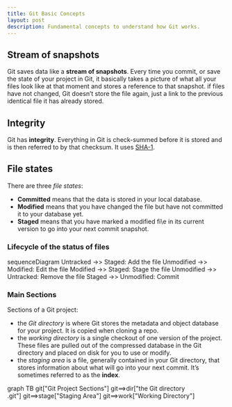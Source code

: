```yaml
---
title: Git Basic Concepts
layout: post
description: Fundamental concepts to understand how Git works.
---
```


## Stream of snapshots ##

Git saves data like a __stream of snapshots__. Every time you commit, or save the state of your project in Git, it basically takes a picture of what all your files look like at that moment and stores a reference to that snapshot. if files have not changed, Git doesn’t store the file again, just a link to the previous identical file it has already stored.

## Integrity ##

Git has __integrity__. Everything in Git is check-summed before it is stored and is then referred to by that checksum. It uses [SHA-1](https://en.wikipedia.org/wiki/SHA-1).

## File states ##

There are three _file states_:

+ __Committed__ means that the data is stored in your local database.
+ __Modified__ means that you have changed the file but have not committed it to your database yet.
+ __Staged__ means that you have marked a modified fi\e in its current version to go into your next commit snapshot.

### Lifecycle of the status of files ###

<div class="mermaid">
sequenceDiagram
    Untracked ->> Staged: Add the file
    Unmodified ->> Modified: Edit the file
   	Modified ->> Staged: Stage the file
    Unmodified ->> Untracked: Remove the file
    Staged ->> Unmodified: Commit
</div>

### Main Sections ###
Sections of a Git project:     

+ the _Git directory_ is where Git stores the metadata and object database
  for your project. It is copied when cloning a repo.
+ the _working directory_ is a single checkout of one version of the 
  project. These files are pulled out of the compressed database in the Git
  directory and placed on disk for you to use or modify.
+ the _staging area_ is a file, generally contained in your Git directory,
  that stores information about what will go into your next commit. 
  It’s sometimes referred to as the __index__.

<div class="mermaid text-sm-center">
graph TB
      git["Git Project Sections"]
      git==>dir["the Git directory <br /> .git"]
      git==>stage["Staging Area"]
      git==>work["Working Directory"]
</div>
